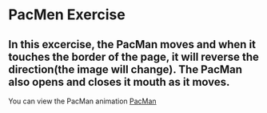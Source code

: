 # PacMen Exercise
## In this excercise, the PacMan moves and when it touches the border of the page, it will reverse the direction(the image will change). The PacMan also opens and closes it mouth as it moves.
You can view the PacMan animation <a href="https://rhdpd.github.io/pacmen/"> PacMan </a>
